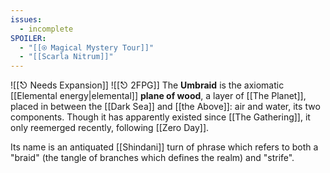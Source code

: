 ```yaml
---
issues:
  - incomplete
SPOILER:
  - "[[⍟ Magical Mystery Tour]]"
  - "[[Scarla Nitrum]]"
---
```

![[⎋ Needs Expansion]]
![[⎋ 2FPG]]
The **Umbraid** is the axiomatic [[Elemental energy|elemental]] **plane of wood**, a layer of [[The Planet]], placed in between the [[Dark Sea]] and [[the Above]]: air and water, its two components. Though it has apparently existed since [[The Gathering]], it only reemerged recently, following [[Zero Day]].

Its name is an antiquated [[Shindani]] turn of phrase which refers to both a "braid" (the tangle of branches which defines the realm) and "strife".